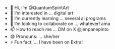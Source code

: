 - 👋 Hi, I’m @QuantumSpiritArt
- 👀 I’m interested in ... digital art
- 🌱 I’m currently learning ... several ai programs
- 💞️ I’m looking to collaborate on ... whatever! ama
- 📫 How to reach me ... DM on X @jenpanepinto
- 😄 Pronouns: ... she/her 
- ⚡ Fun fact: ... I have been on Extra!

<!---
QuantumSpiritArt/QuantumSpiritArt is a ✨ special ✨ repository because its `README.md` (this file) appears on your GitHub profile.
You can click the Preview link to take a look at your changes.
--->
